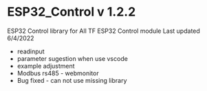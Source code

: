# ESP32_Control v 1.2.2
ESP32 Control library for All TF ESP32 Control module
Last updated 6/4/2022
- readinput
- parameter sugestion when use vscode
- example adjustment
- Modbus rs485 - webmonitor
- Bug fixed - can not use missing library